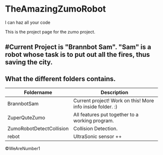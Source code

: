 # TheAmazingZumoRobot
I can haz all your code

This is the project page for the zumo project.

#Current Project is "Brannbot Sam".
"Sam" is a robot whose task is to put out all the fires, thus saving the city.
------------------------------------ 

What the different folders contains.
------------------------------------

Foldername  | Description
------------| -------------
BrannbotSam | Current project! Work on this! More info inside folder. :)
ZuperQuteZumo|All features put together to a working program.
ZumoRobotDetectCollision|Collision Detection.
rebot|UltraSonic sensor ++


&copy;WeAreNumber1
